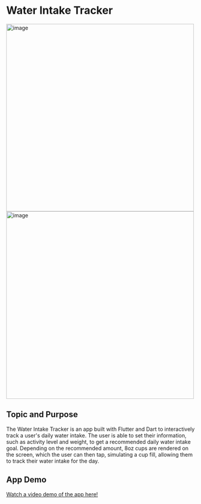 Water Intake Tracker
===============
<img width="500" alt="image" src="https://github.com/lyengoian/Water-Intake-Tracker/assets/97694867/5635ead4-7a3f-44b9-8005-ee446861402b">

<img width="500" alt="image" src="https://github.com/lyengoian/Water-Intake-Tracker/assets/97694867/c8091335-c269-42ca-b6fa-c4e8d9f485ad">


Topic and Purpose
-----------------

The Water Intake Tracker is an app built with Flutter and Dart to interactively track a user's daily water intake. The user is able to set their information, such as activity level and weight, to get a recommended daily water intake goal. Depending on the recommended amount, 8oz cups are rendered on the screen, which the user can then tap, simulating a cup fill, allowing them to track their water intake for the day.

App Demo
------------------
[Watch a video demo of the app here!](https://www.youtube.com/watch?v=3FzPrritoM8)
